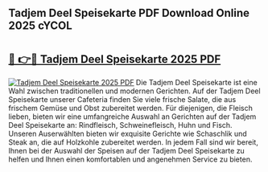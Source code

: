 ## Tadjem Deel Speisekarte PDF Download Online 2025 cYCOL

# <h2><a href="http://gc5oaw.nevu.top/?p=Tadjem+Deel+Speisekarte">🔗 👉🔴 Tadjem Deel Speisekarte 2025 PDF</a></h2>

[![Tadjem Deel Speisekarte 2025 PDF](https://i.imgur.com/dBaPXMq.png)](http://gc5oaw.nevu.top/?p=Tadjem+Deel+Speisekarte)
Die Tadjem Deel Speisekarte ist eine Wahl zwischen traditionellen und modernen Gerichten. Auf der Tadjem Deel Speisekarte unserer Cafeteria finden Sie viele frische Salate, die aus frischem Gemüse und Obst zubereitet werden. Für diejenigen, die Fleisch lieben, bieten wir eine umfangreiche Auswahl an Gerichten auf der Tadjem Deel Speisekarte an: Rindfleisch, Schweinefleisch, Huhn und Fisch. Unseren Auserwählten bieten wir exquisite Gerichte wie Schaschlik und Steak an, die auf Holzkohle zubereitet werden. In jedem Fall sind wir bereit, Ihnen bei der Auswahl der Speisen auf der Tadjem Deel Speisekarte zu helfen und Ihnen einen komfortablen und angenehmen Service zu bieten.

